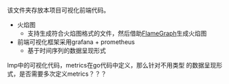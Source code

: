 该文件夹存放本项目可视化前端代码。
- 火焰图
  - 支持生成符合火焰图格式的文件，然后借助[FlameGraph](https://github.com/brendangregg/FlameGraph)生成火焰图
- 前端可视化框架采用grafana + prometheus
  - 基于时间序列的数据呈现形式


lmp中的可视化代码，metrics在go代码中定义，那么针对不用类型
的数据呈现形式，是否需要多次定义metrics？？？